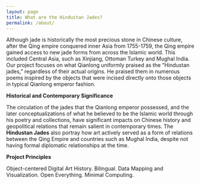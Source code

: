 ```yaml
---
layout: page
title: What are the Hindustan Jades?
permalink: /about/
---
```


Although jade is historically the most precious stone in Chinese culture, after the Qing empire conquered inner Asia from 1755-1759, the Qing empire gained access to new jade forms from across the Islamic world. This included Central Asia, such as Xinjiang, Ottoman Turkey and Mughal India. Our project focuses on what Qianlong uniformly praised as the “Hindustan jades,” regardless of their actual origins. He praised them in numerous poems inspired by the objects that were incised directly onto those objects in typical Qianlong emperor fashion. 

**Historical and Contemporary Significance**  

The circulation of the jades that the Qianlong emperor possessed, and the later conceptualizations of what he believed to be the Islamic world through his poetry and collections, have significant impacts on Chinese history and geopolitical relations that remain salient in contemporary times. The __Hindustan Jades__ also portray how art actively served as a form of relations between the Qing Empire and countries such as Mughal India, despite not having formal diplomatic relationships at the time.


**Project Principles**

Object-centered Digital Art History. Bilingual. Data Mapping and Visualization. Open Everything. Minimal Computing.

